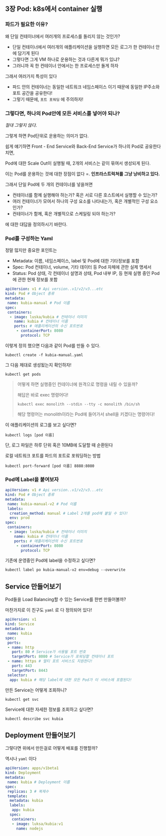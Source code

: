 ## 3장 Pod: k8s에서 container 실행

### 파드가 필요한 이유?

왜 단일 컨테이너에서 여러개의 프로세스를 돌리지 않는 것인가?

* 단일 컨테이너에서 여러개의 애플리케이션을 실행하면 모든 로그가 한 컨테이너 안에 담기게 된다
* 그렇다면 그게 VM 하나로 운용하는 것과 다른게 뭐가 있냐?
* 그러니까 꼭 한 컨테이너 안에서는 한 프로세스만 돌게 하자

그래서 여러가지 특성이 있다

* 파드 안의 컨테이너는 동일한 네트워크 네임스페이스 이기 때문에 동일한 IP주소와 포트 공간을 공유한다!
* 그렇기 때문에, `포트 포워딩` 에 주의하자!

### 그렇다면, 하나의 Pod안에 모든 서비스를 넣어야 되나?

*절대 그렇지 않다*. 

그렇게 하면 Pod단위로 운용하는 의미가 없다. 

쉽게 얘기하면 Front - End Service와 Back-End Service가 하나의 Pod로 공유한다 치면,  

Pod에 대한 Scale Out이 실행될 때, 2개의 서비스는 같이 묶여서 생성되게 된다. 

이는 Pod를 운용하는 것에 대한 장점이 없다 =. **인프라스트럭쳐를 그냥 낭비하고 있다.**  

그래서 단일 Pod에 두 개의 컨테이너를 넣을꺼면

* 컨테이너를 함께 실행해야 하는가? 혹은 서로 다른 호스트에서 실행할 수 있는가?
* 여러 컨테이너가 모여서 하나의 구성 요소를 나타내는가, 혹은 개별적인 구성 요소인가?
* 컨테이너가 함께, 혹은 개별적으로 스케일링 되야 하는가?

에 대한 대답을 정의하시기 바란다. 

### Pod를 구성하는 Yaml

정말 많지만 중요한 포인트는

* Metadata: 이름, 네임스페이스, label 및 Pod에 대한 기타정보를 포함
* Spec: Pod 컨테이너, volume, 기타 데이터 등 Pod 자체에 관한 실제 명세서
* Status: Pod 상태, 각 컨테이너 설명과 상태, Pod 내부 IP, 등 현재 실행 중인 Pod에 관한 현재 정보를 포함

```yaml
apiVersion: v1 # Api version..v1/v2/v3...etc
kind: Pod # Object 종류
metadata:
 name: kubia-manual # Pod 이름
spec:
 containers:
  - image: luska/kubia # 컨테이너 이미지
    name: kubia # 컨테이너 이름
    ports: # 애플리케이션의 수신 포트번호
     - containerPort: 8080 
       protocol: TCP
```

이렇게 정의 했으면 다음과 같이 Pod를 만들 수 있다. 

```shell
kubectl create -f kubia-manual.yaml
```

그 다음 제대로 생성됬는지 확인하자!  

```shell
kubectl get pods
```

> 어떻게 하면 실행중인 컨테이너에 원격으로 명령을 내릴 수 있을까?  
>
> 해답은 바로 exec 명령어다!  
>
> ```shell
> kubectl exec monolith --stdin --tty -c monolith /bin/sh
> ```
>
> 해당 명령어는 monolith이라는 Pod에 들어가서 shell을 키겠다는 명령어다!

이 애플리케이션의 로그를 보고 싶다면?

```shell
kubectl logs [pod 이름]
```

단, 로그 파일은 하루 단위 혹은 10MB에 도달할 때 순환된다  

로컬 네트워크 포트를 파드의 포트로 포워딩하는 방법

```shell
kubectl port-forward [pod 이름] 8888:8080
```

### Pod에 Label을 붙여보자

```yaml
apiVersion: v1 # Api version..v1/v2/v3...etc
kind: Pod # Object 종류
metadata:
 name: kubia-manual-v2 # Pod 이름
 labels:
  creation_method: manual # Label 2개를 pod에 붙일 수 있다!
  env: prod
spec:
 containers:
  - image: luska/kubia # 컨테이너 이미지
    name: kubia # 컨테이너 이름
    ports: # 애플리케이션의 수신 포트번호
     - containerPort: 8080 
       protocol: TCP
```

기존에 운영중인 Pod에 label을 수정하고 싶다면?

```shell
kubectl label po kubia-manual-v2 env=debug --overwrite
```

## Service 만들어보기

Pod들을 Load Balancing할 수 있는 Service를 한번 만들어볼까?  

마찬가지로 이 친구도 `yaml` 로 다 정의되어 있다!  

```yaml
apiVersion: v1
kind: Service
metadata:
 name: kubia
spec:
 ports:
 - name: http
   port: 80 # Service가 사용될 포트 번호
   targetPort: 8080 # Service가 포워딩할 컨테이너 포트
 - name: https # 멀티 포트 서비스도 지원한다!
   port: 443
   targetPort: 8443
 selector:
  app: kubia # 해당 label에 대한 모든 Pod가 이 서비스에 포함된다!
```

만든 Service는 어떻게 조회하니?  

```shell
kubectl get svc
```

Service에 대한 자세한 정보를 조회하고 싶다면?

```shell
kubectl describe svc kubia
```

## Deployment 만들어보기

그렇다면 위에서 만든걸로 어떻게 배포를 진행할까?  

역시나 `yaml` 이다  

```yaml
apiVersion: apps/v1beta1
kind: Deployment
metadata:
 name: kubia # Deployment 이름
spec:
 replicas: 3 # 복제수
 template:
  metadata: kubia
  labels:
   app: kubia
  spec:
   containers:
   - image: luksa/kubia:v1
     name: nodejs
```

